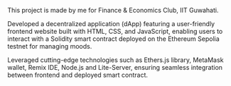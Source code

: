 This project is made by me for Finance & Economics Club, IIT Guwahati.

Developed a decentralized application (dApp) featuring a user-friendly frontend website built with HTML, CSS, and JavaScript,
enabling users to interact with a Solidity smart contract deployed on the Ethereum Sepolia testnet for managing moods.

Leveraged cutting-edge technologies such as Ethers.js library, MetaMask wallet, Remix IDE, Node.js and Lite-Server,
ensuring seamless integration between frontend and deployed smart contract.
